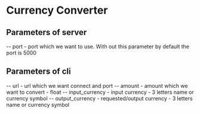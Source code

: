 # Currency Converter


## Parameters of server

  --  port - port which we want to use. With out this parameter by default the port is 5000


## Parameters of cli

  --  url - url which we want connect and port
  --  amount - amount which we want to convert - float
  --  input_currency - input currency - 3 letters name or currency symbol
  --  output_currency - requested/output currency - 3 letters name or currency symbol 